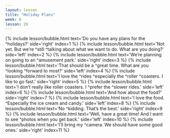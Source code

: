 ```yaml
---
layout: lesson
title: "Holiday Plans"
week: 6
lesson: 26
---
```


{% include lesson/bubble.html text='Do you have any plans for the ^holidays?' side='right' index=1 %}
{% include lesson/bubble.html text='Not yet. But we&rsquo;re ^still ^talking about what we want to do. What are you doing?' side='left' index=2 %}
{% include lesson/bubble.html text='We&rsquo;re planning on going to an ^amusement park.' side='right' index=3 %}
{% include lesson/bubble.html text='That should be a ^great time. What are you ^looking ^forward to most?' side='left' index=4 %}
{% include lesson/bubble.html text='I love the ^rides ^especially the ^roller ^coasters. I like to go fast.' side='right' index=5 %}
{% include lesson/bubble.html text='I don&rsquo;t really like roller coasters. I ^prefer the ^slower rides.' side='left' index=6 %}
{% include lesson/bubble.html text='And how about the food?' side='right' index=7 %}
{% include lesson/bubble.html text='I love the food. ^Especially the ice cream and candy.' side='left' index=8 %}
{% include lesson/bubble.html text='No ^kidding. That&rsquo;s the best.' side='right' index=9 %}
{% include lesson/bubble.html text='Well, have a great time! And I want to see ^photos when you get back.' side='left' index=10 %}
{% include lesson/bubble.html text='I&rsquo;ll bring my ^camera. We should have some good ones.' side='right' index=11 %}
